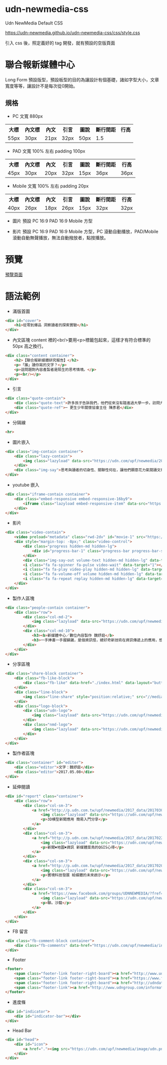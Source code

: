 # udn-newmedia-css
Udn NewMedia Default CSS

https://udn-newmedia.github.io/udn-newmedia-css/css/style.css

引入 css 後，照定義好的 tag 開發，就有預設的空版頁面

# 聯合報新媒體中心
Long Form 預設版型，預設板型的目的為讓設計有個基礎，諸如字型大小，文章寬度等等，讓設計不是每次從0開始。

## 規格

* PC
文寬 880px
<table>
    <tr>
        <th>大標</th>
        <th>內文標</th>
        <th>內文</th>
        <th>引言</th>
        <th>圖說</th>
        <th>斷行間距</th>
        <th>行高</th>
    </tr>
    <tr>
        <td>55px</td>
        <td>30px</td>
        <td>21px</td>
        <td>32px</td>
        <td>50px</td>
        <td>1.5</td>
    </tr>
</table>

* PAD
文寬 100% 左右 padding 100px
<table>
    <tr>
        <th>大標</th>
        <th>內文標</th>
        <th>內文</th>
        <th>引言</th>
        <th>圖說</th>
        <th>斷行間距</th>
        <th>行高</th>
    </tr>
    <tr>
        <td>45px</td>
        <td>30px</td>
        <td>20px</td>
        <td>32px</td>
        <td>15px</td>
        <td>36px</td>
        <td>36px</td>
    </tr>
</table>

* Mobile
文寬 100% 左右 padding 20px
<table>
    <tr>
        <th>大標</th>
        <th>內文標</th>
        <th>內文</th>
        <th>引言</th>
        <th>圖說</th>
        <th>斷行間距</th>
        <th>行高</th>
    </tr>
    <tr>
        <td>40px</td>
        <td>26px</td>
        <td>18px</td>
        <td>26px</td>
        <td>15px</td>
        <td>32px</td>
        <td>32px</td>
    </tr>
</table>

* 圖片
預設 PC 16:9 PAD 16:9 Mobile 方型

* 影片
預設 PC 16:9 PAD 16:9 Mobile 方型，PC 滾動自動播放，PAD/Mobile 滾動自動無聲播放，無法自動撥放者，點按播放。

# 預覽
[預覽頁面](https://udn-newmedia.github.io/udn-newmedia-css/)

# 語法範例

*   滿版首圖
```html
<div id="cover">
    <h1>從零到爆品 洞察讀者的探索實驗</h1>
</div>
```

*   內文區塊
content 裡的&lt;br/&gt;要用&lt;p&gt;標籤包起來，這樣才有符合標準的 50px 高之換行。
```html
<div class="content container">
    <h2>【聯合報新媒體研究報告】</h2>
    <p>「誰」讀你寫的文字？</p>
    <p>這問題對內容產製者是陌生的思考情境。</p>
    <p><br/></p>
</div>
```

*   引言
```html
<div class="quote-contain">
    <div class="quote-text">許多孩子告訴我們，他們從來沒有踏進過大學一步。訪問大學生，能拓展他們的認知，也會有一個前進的目標。</div>
    <div class="quote-ref">─ 更生少年關懷協會主任 陳彥君</div>
</div>
```

*   分隔線
```html
<hr>
```

*   圖片嵌入
```html
<div class="img-contain container">
    <div class="lazy-contain">
        <img class="lazyload" data-src="https://udn.com/upf/newmedia/2017_data/20170508_marketing/image/HackNTU2017.011.png">
    </div>
    <div class="img-say">思考與讀者的切身性、關聯性何在，讓他們願意花力氣閱讀文章？</div>
</div>
```

*   youtube 嵌入
```html
<div class="iframe-contain container">
    <div class="embed-responsive embed-responsive-16by9">
        <iframe class="lazyload embed-responsive-item" data-src="https://www.youtube.com/embed/V74AxCqOTvg?rel=0" frameborder="0" allowfullscreen></iframe>
    </div>
</div>
```

*   影片
```html
<div class="video-contain">
    <video preload="metadata" class="rwd-2dv" id="movie-1" src="https://udn.com/upf/newmedia/2017_data/hk_handover_20/video/video1.mp4" playsinline data-target="1"></video>
    <div style="margin-top: -8px;" class="video-control">
        <div class="progress hidden-md hidden-lg">
            <div id="progress-bar-1" class="progress-bar progress-bar-striped"></div>
        </div>
        <div class="img-say-out volume-text hidden-md hidden-lg" data-target="1">點按開聲音</div>
        <i class="fa fa-spinner fa-pulse video-wait" data-target="1"></i>
        <i class="fa fa-play video-play hidden-md hidden-lg" data-target="1"></i>
        <i class="fa fa-volume-off volume hidden-md hidden-lg" data-target="1"></i>
        <i class="fa fa-repeat replay hidden-md hidden-lg" data-target="1"></i>
    </div>
</div>
```

*   製作人區塊
```html
<div class="people-contain container">
    <div class="row">
        <div class="col-md-2">
            <img class="lazyload" data-src="https://udn.com/upf/newmedia/2017_data/20170508_marketing/image/pm.jpg">
        </div>
        <div class="col-md-10">
            <h3><b>新媒體中心／數位內容製作 魏妤庭</b>
            <h3>一手捧書一手握鍋鏟，是個資訊怪，總好奇新技術在資訊傳遞上的應用，想辦法讓報導更貼近讀者的需要。</h3>
        </div>
    </div>
</div>
```

*   分享區塊
```html
<div class="share-block container">
    <div class="fb-like-block">
		<div class="fb-like" data-href="./index.html" data-layout="button_count" data-action="like" data-size="small" data-show-faces="true" data-share="true"></div>
	</div>
	<div class="line-block">
		<img class="line-share" style="position:relative;" src="//media.line.me/img/button/zh-hant/84x20.png" width="86" height="22" alt="LINE分享給朋友">
	</div>
    <div class="logo-block">
        <div class="udn-logo">
            <img class="lazyload" data-src="https://udn.com/upf/newmedia/image/udn-logo.jpg">
        </div>
        <div class="nmd-logo">
            <img class="lazyload" data-src="https://udn.com/upf/newmedia/image/nmd-logo.png">
        </div>
    </div>
</div>
```

*   製作者區塊
```html
<div class="container" id="editor">
    <div class="editor">文字：魏妤庭</div>
    <div class="editor">2017.05.08</div>
</div>
```

*   延伸閱讀
```html
<div id="report" class="container">
    <div class="row">
        <div class="col-sm-3">
            <a href="http://p.udn.com.tw/upf/newmedia/2017_data/20170303_3dmedia/index.html" target="_blank">
                <img class="lazyload" data-src="https://udn.com/upf/newmedia/2017_data/20170508_marketing/image/3Dmodel.jpg">
                <p>3D模型新聞應用 簡易入門分享</p>
            </a>
        </div>
        <div class="col-sm-3">
            <a href="http://p.udn.com.tw/upf/newmedia/2017_data/20170222_maps/index.html" target="_blank">
                <img class="lazyload" data-src="https://udn.com/upf/newmedia/2017_data/20170508_marketing/image/maps.jpg">
                <p>新聞✖地圖✖資訊 新媒體菜鳥的QGIS心得</p>
            </a>
        </div>
        <div class="col-sm-3">
            <a href="http://p.udn.com.tw/upf/newmedia/2017_data/20170208_vrarmr2/index.html" target="_blank">
                <img class="lazyload" data-src="https://udn.com/upf/newmedia/2017_data/20170508_marketing/image/vr.jpg">
                <p>實境科技發展 給媒體的未來啟示</p>
            </a>
        </div>
        <div class="col-sm-3">
            <a href="https://www.facebook.com/groups/UDNNEWMEDIA/?fref=ts" target="_blank">
                <img class="lazyload" data-src="https://udn.com/upf/newmedia/2017_data/20170508_marketing/image/salon.jpg">
                <p>聯。沙龍</p>
            </a>
        </div>
    </div>
</div>
```

*   FB 留言
```html
<div class="fb-comment-block container">
    <div class="fb-comments" data-href="https://udn.com/upf/newmedia/index.html" data-numposts="5" data-width="100%"></div>
</div>
```

*   Footer
```html
<footer>
    <span class="footer-link footer-right-board"><a href="http://www.udngroup.com/" target="_blank">聯合報系</a></span>
    <span class="footer-link footer-right-board"><a href="https://www.facebook.com/udnplus" target="_blank">粉絲團</a></span>
    <span class="footer-link footer-right-board"><a href="http://udndata.com/udnauthority.html" target="_blank">新聞授權</a></span>
    <span class="footer-link"><a href="http://www.udngroup.com/information/privacy" target="_blank">隱私權聲明</a></span>
</footer>
```

*   進度條
```html
<div id="indicator">
	<div id="indicator-bar"></div>
</div>
```

*   Head Bar
```html
<div id="head">
    <div id="icon">
        <a href="."><img src="https://udn.com/upf/newmedia/image/udn.png"></a>
    </div>
</div>
```